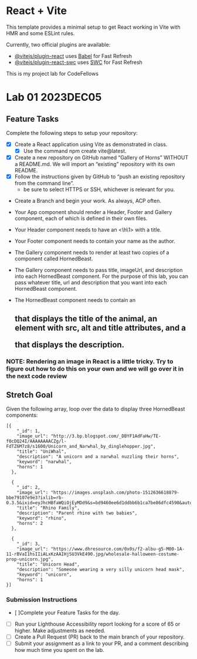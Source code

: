 # React + Vite

This template provides a minimal setup to get React working in Vite with HMR and some ESLint rules.

Currently, two official plugins are available:

- [@vitejs/plugin-react](https://github.com/vitejs/vite-plugin-react/blob/main/packages/plugin-react/README.md) uses [Babel](https://babeljs.io/) for Fast Refresh
- [@vitejs/plugin-react-swc](https://github.com/vitejs/vite-plugin-react-swc) uses [SWC](https://swc.rs/) for Fast Refresh

This is my project lab for CodeFellows
# Lab 01 2023DEC05
## Feature Tasks
Complete the following steps to setup your repository:
- [x] Create a React application using Vite as demonstrated in class.
    - [x] Use the command npm create vite@latest.
- [x] Create a new repository on GitHub named “Gallery of Horns” WITHOUT a README.md. We will import an “existing” repository with its own README.
- [x] Follow the instructions given by GitHub to “push an existing repository from the command line”.
    * be sure to select HTTPS or SSH, whichever is relevant for you.
* Create a Branch and begin your work. As always, ACP often.
* Your App component should render a Header, Footer and Gallery component, each of which is defined in their own files.

* Your Header component needs to have an \<\h\1\> with a title.

* Your Footer component needs to contain your name as the author.

* The Gallery component needs to render at least two copies of a component called HornedBeast.

* The Gallery component needs to pass title, imageUrl, and description into each HornedBeast component. For the purpose of this lab, you can pass whatever title, url and description that you want into each HornedBeast component.

* The HornedBeast component needs to contain an <h2> that displays the title of the animal, an <img> element with src, alt and title attributes, and a <p> that displays the description.
### NOTE: Rendering an image in React is a little tricky. Try to figure out how to do this on your own and we will go over it in the next code review
## Stretch Goal
Given the following array, loop over the data to display three HornedBeast components:

```
[{
    "_id": 1,
    "image_url": "http://3.bp.blogspot.com/_DBYF1AdFaHw/TE-f0cDQ24I/AAAAAAAACZg/l-FdTZ6M7z8/s1600/Unicorn_and_Narwhal_by_dinglehopper.jpg",
    "title": "UniWhal",
    "description": "A unicorn and a narwhal nuzzling their horns",
    "keyword": "narwhal",
    "horns": 1
  },

  {
    "_id": 2,
    "image_url": "https://images.unsplash.com/photo-1512636618879-bbe79107e9e3?ixlib=rb-0.3.5&ixid=eyJhcHBfaWQiOjEyMDd9&s=bd9460ee6d1ddbb6b1ca7be86dfc4590&auto=format&fit=crop&w=1825&q=80",
    "title": "Rhino Family",
    "description": "Parent rhino with two babies",
    "keyword": "rhino",
    "horns": 2
  },

  {
    "_id": 3,
    "image_url": "https://www.dhresource.com/0x0s/f2-albu-g5-M00-1A-11-rBVaI1hsIIiALxKzAAIHjSU3VkE490.jpg/wholesale-halloween-costume-prop-unicorn.jpg",
    "title": "Unicorn Head",
    "description": "Someone wearing a very silly unicorn head mask",
    "keyword": "unicorn",
    "horns": 1
}]
```
### Submission Instructions
- [ ]Complete your Feature Tasks for the day.
- [ ] Run your Lighthouse Accessibility report looking for a score of 65 or higher. Make adjustments as needed.
- [ ] Create a Pull Request (PR) back to the main branch of your repository.
- [ ] Submit your assignment as a link to your PR, and a comment describing how much time you spent on the lab.
